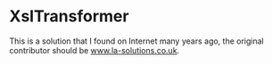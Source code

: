 # XslTransformer

This is a solution that I found on Internet many years ago, the original contributor should be www.la-solutions.co.uk.
